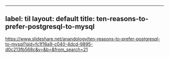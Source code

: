 
---
label: til
layout: default
title: ten-reasons-to-prefer-postgresql-to-mysql
---
https://www.slideshare.net/anandology/ten-reasons-to-prefer-postgresql-to-mysql?qid=fc1f16a9-c040-4dcd-9895-d0c213fb568c&v=&b=&from_search=21

